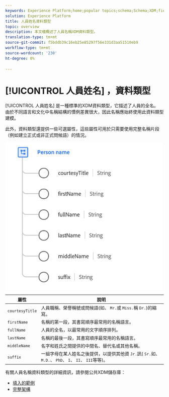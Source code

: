 ```yaml
---
keywords: Experience Platform;home;popular topics;schema;Schema;XDM;fields;schemas;Schemas;fullName;xdm:fullName;person name;name;datatype;data-type;data type;
solution: Experience Platform
title: 人員姓名資料類型
topic: overview
description: 本文檔概述了人員名稱XDM資料類型。
translation-type: tm+mt
source-git-commit: f5bddb39c16eb25e85297f56e331d3aa51510eb9
workflow-type: tm+mt
source-wordcount: '230'
ht-degree: 0%

---
```



# [!UICONTROL 人員姓名] ，資料類型

[!UICONTROL 人員姓名] 是一種標準的XDM資料類型，它描述了人員的全名。 由於不同語言和文化中名稱結構的慣例差異很大，因此名稱應始終使用此資料類型建模。

此外，資料類型還提供一些可選屬性，這些屬性可用於只需要使用完整名稱片段（例如建立正式或非正式問候語）的情況。

<img src="../images/data-types/person-name.png" width="500" /><br />

| 屬性 | 說明 |
| --- | --- |
| `courtesyTitle` | 人員職稱、榮譽稱號或問候語(如、 `Mr.`或 `Miss.`稱 `Dr.`)的縮寫。 |
| `firstName` | 名稱的第一段，其書寫順序最常用的名稱語言。 |
| `fullName` | 人員的全名，以最常用的文字順序排列。 |
| `lastName` | 名稱的最後一段，其書寫順序最常用的名稱語言。 |
| `middleName` | 名字和姓氏之間提供的中間名、替代名或其他名稱。 |
| `suffix` | 一組字母在某人姓名之後提供，以提供其他資 `Jr.`訊( `Sr.`如、 `M.D.`、 `PhD`、 `I`、 `II`、 `III`等等)。 |

有關人員名稱資料類型的詳細資訊，請參閱公共XDM儲存庫：

* [填入的範例](https://github.com/adobe/xdm/blob/master/components/datatypes/person-name.example.1.json)
* [完整架構](https://github.com/adobe/xdm/blob/master/components/datatypes/person-name.schema.json)